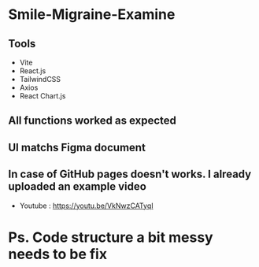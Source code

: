 # Smile-Migraine-Examine
## Tools
- Vite
- React.js
- TailwindCSS
- Axios
- React Chart.js

## All functions worked as expected
## UI matchs Figma document
## In case of GitHub pages doesn't works. I already uploaded an example video
- Youtube : https://youtu.be/VkNwzCATyqI
# Ps. Code structure a bit messy needs to be fix
